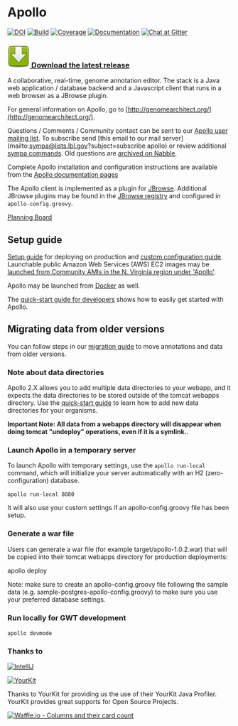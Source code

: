 # Apollo
[![DOI](https://zenodo.org/badge/DOI/10.5281/zenodo.2254462.svg)](https://doi.org/10.5281/zenodo.2254462)
[![Build](https://travis-ci.org/GMOD/Apollo.svg?branch=master)](https://travis-ci.org/GMOD/Apollo?branch=master)
[![Coverage](https://coveralls.io/repos/github/GMOD/Apollo/badge.svg?branch=master)](https://coveralls.io/github/GMOD/Apollo?branch=master)
[![Documentation](https://readthedocs.org/projects/genomearchitect/badge/?version=latest)](https://genomearchitect.readthedocs.org/en/latest/)
[![Chat at Gitter](https://badges.gitter.im/GMOD/Apollo.svg)](https://gitter.im/GMOD/Apollo?utm_source=badge&utm_medium=badge&utm_campaign=pr-badge)



### [![](https://github.com/GMOD/Apollo/blob/master/docs/images/download_small.png)&nbsp;Download the latest release](https://github.com/GMOD/Apollo/releases/latest)

A collaborative, real-time, genome annotation editor.  The stack is a Java web application / database backend and a
Javascript client that runs in a web browser as a JBrowse plugin.  

For general information on Apollo, go to [http://genomearchitect.org/](http://genomearchitect.org/).

Questions / Comments / Community contact can be sent to our [Apollo user mailing list](mailto:apollo@lists.lbl.gov). To subscribe send [this email to our mail server](mailto:sympa@lists.lbl.gov?subject=subscribe apollo) or review additional [sympa commands](http://www.sympa.org/manual/sympa-commands). Old questions are [archived on Nabble](http://gmod.827538.n3.nabble.com/Apollo-f815553.html).

Complete Apollo installation and configuration instructions are available from the [Apollo documentation pages](http://genomearchitect.readthedocs.io/en/latest/)

The Apollo client is implemented as a plugin for [JBrowse](http://jbrowse.org).  Additional JBrowse plugins may be found in the [JBrowse registry](https://gmod.github.io/jbrowse-registry/) and configured in ```apollo-config.groovy```.

[Planning Board](https://waffle.io/GMOD/Apollo?milestone=2.3)


## Setup guide

[Setup guide](docs/Setup.md) for deploying on production and [custom configuration guide](docs/Configure.md).  
Launchable public Amazon Web Services (AWS) EC2 images may be [launched from Community AMIs in the N. Virginia region under 'Apollo'](docs/images/EC2Image.png).
 
Apollo may be launched from [Docker](docs/Setup.md#configure-for-docker) as well. 

The [quick-start guide for developers](docs/Apollo2Build.md) shows how to easily get started with Apollo. 


## Migrating data from older versions

You can follow steps in our [migration guide](https://github.com/GMOD/Apollo/blob/master/docs/Migration.md) to move annotations and data from older versions.

### Note about data directories

Apollo 2.X allows you to add multiple data directories to your webapp, and it expects the data directories to be stored
outside of the tomcat webapps directory. Use the [quick-start guide](docs/Apollo2Build.md) to learn how to add new
data directories for your organisms.


**Important Note: All data from a webapps directory will disappear when doing tomcat "undeploy" operations, even if
it is a symlink.**.


### Launch Apollo in a temporary server

To launch Apollo with temporary settings, use the `apollo run-local` command, which will initialize your server
automatically with an H2 (zero-configuration) database.
 
    apollo run-local 8080

It will also use your custom settings if an apollo-config.groovy file has been setup.

### Generate a war file

Users can generate a war file (for example target/apollo-1.0.2.war) that will be copied into their tomcat webapps
directory for production deployments:

  apollo deploy 

Note: make sure to create an apollo-config.groovy file following the sample data (e.g.
sample-postgres-apollo-config.groovy) to make sure you use your preferred database settings.


### Run locally for GWT development

    apollo devmode 
   

### Thanks to
[![IntelliJ](https://lh6.googleusercontent.com/--QIIJfKrjSk/UJJ6X-UohII/AAAAAAAAAVM/cOW7EjnH778/s800/banner_IDEA.png)](
http://www.jetbrains.com/idea/index.html)

[![YourKit](https://www.yourkit.com/images/yklogo.png)](https://www.yourkit.com/) 

Thanks to YourKit for providing us the use of their YourKit Java Profiler.  YourKit provides great supports for Open Source Projects.

[![Waffle.io - Columns and their card count](https://badge.waffle.io/GMOD/Apollo.svg?columns=all)](https://waffle.io/GMOD/Apollo)


